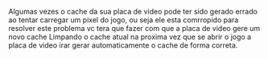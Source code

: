 Algumas vezes o cache da sua placa de video pode ter sido gerado errado ao tentar carregar um pixel do jogo, ou seja ele esta comrropido para resolver este problema vc tera que fazer com que a placa de video gere um novo cache
Limpando o cache atual na proxima vez que se abrir o jogo a placa de video irar gerar automaticamente o cache de forma correta.
